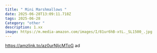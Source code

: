 ```yaml
---
title: " Mini Marshmallows "
date: 2025-06-28T13:09:11.718Z
tags: 2025-06-28
Category: "other "
description: 1.xx
image: https://m.media-amazon.com/images/I/81ur6hB-xtL._SL1500_.jpg
---
```

https://amzlink.to/az0urNIjcMToG ad